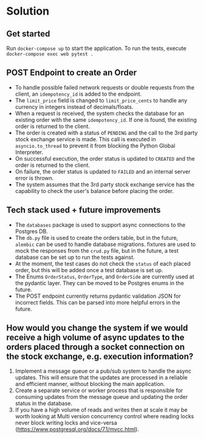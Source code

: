 # Solution
## Get started
Run `docker-compose up` to start the application.
To run the tests, execute `docker-compose exec web pytest .`

## POST Endpoint to create an Order
- To handle possible failed network requests or double requests from the client, an `idempotency_id` is added to the endpoint.
- The `limit_price` field is changed to `limit_price_cents` to handle any currency in integers instead of decimals/floats.
- When a request is received, the system checks the database for an existing order with the same `idempotency_id`. If one is found, the existing order is returned to the client.
- The order is created with a status of `PENDING` and the call to the 3rd party stock exchange service is made. This call is executed in `asyncio.to_thread` to prevent it from blocking the Python Global Interpreter.
- On successful execution, the order status is updated to `CREATED` and the order is returned to the client.
- On failure, the order status is updated to `FAILED` and an internal server error is thrown.
- The system assumes that the 3rd party stock exchange service has the capability to check the user's balance before placing the order.

## Tech stack used + future improvements
- The `databases` package is used to support async connections to the Postgres DB.
- The `db.py` file is used to create the orders table, but in the future, `alembic` can be used to handle database migrations.
fixtures are used to mock the responses from the `crud.py` file, but in the future, a test database can be set up to run the tests against.
- At the moment, the test cases do not check the `status` of each placed order, but this will be added once a test database is set up.
- The Enums `OrderStatus`, `OrderType`, and `OrderSide` are currently used at the pydantic layer. They can be moved to be Postgres enums in the future.
- The POST endpoint currently returns pydantic validation JSON for incorrect fields. This can be parsed into more helpful errors in the future.

## How would you change the system if we would receive a high volume of async updates to the orders placed through a socket connection on the stock exchange, e.g. execution information?

1. Implement a message queue or a pub/sub system to handle the async updates. This will ensure that the updates are processed in a reliable and efficient manner, without blocking the main application.
2. Create a separate service or worker process that is responsible for consuming updates from the message queue and updating the order status in the database.
3. If you have a high volume of reads and writes then at scale it may be worth looking at Multi version concurrency control where reading locks never block writing locks and vice-versa (https://www.postgresql.org/docs/7.1/mvcc.html).

